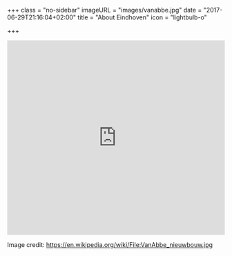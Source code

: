 +++
class = "no-sidebar"
imageURL = "images/vanabbe.jpg"
date = "2017-06-29T21:16:04+02:00"
title = "About Eindhoven"
icon = "lightbulb-o"

+++
<!--more-->

<iframe width="100%" height="450" frameborder="0" style="border:0" src="https://www.google.com/maps/embed/v1/view?zoom=11&center=51.4416%2C5.4697&key=AIzaSyBiu3g42TCvY9TVX3jbdA1RMbaMOomU_I0" allowfullscreen></iframe>

Image credit: https://en.wikipedia.org/wiki/File:VanAbbe_nieuwbouw.jpg
